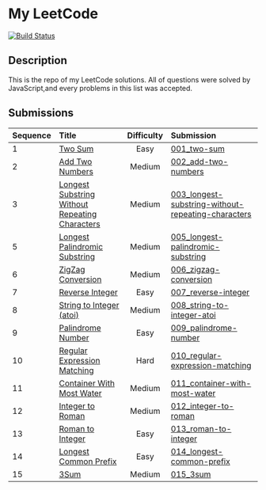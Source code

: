 # My LeetCode

[![Build Status](https://www.travis-ci.org/MrHuxu/leetcode.svg?branch=master)](https://www.travis-ci.org/MrHuxu/leetcode)

## Description
This is the repo of my LeetCode solutions. All of questions were solved by JavaScript,and every problems in this list was accepted.


## Submissions

| Sequence      | Title         | Difficulty  | Submission  |
| ------------- |:------------- | :----------:| :---------- |
| 1 | [Two Sum][1] | Easy | [001_two-sum][2] |
| 2 | [Add Two Numbers][3] | Medium | [002_add-two-numbers][4] |
| 3 | [Longest Substring Without Repeating Characters][5] | Medium | [003_longest-substring-without-repeating-characters][6] |
| 5 | [Longest Palindromic Substring][9] | Medium | [005_longest-palindromic-substring][10] |
| 6 | [ZigZag Conversion][11] | Medium | [006_zigzag-conversion][12] |
| 7 | [Reverse Integer][13] | Easy | [007_reverse-integer][14] |
| 8 | [String to Integer (atoi)][15] | Medium | [008_string-to-integer-atoi][16] |
| 9 | [Palindrome Number][17] | Easy | [009_palindrome-number][18] |
| 10 | [Regular Expression Matching][19] | Hard | [010_regular-expression-matching][20] |
| 11 | [Container With Most Water][21] | Medium | [011_container-with-most-water][22] |
| 12 | [Integer to Roman][23] | Medium | [012_integer-to-roman][24] |
| 13 | [Roman to Integer][25] | Easy | [013_roman-to-integer][26] |
| 14 | [Longest Common Prefix][27] | Easy | [014_longest-common-prefix][28] |
| 15 | [3Sum][29] | Medium | [015_3sum][30] |


[1]: https://leetcode.com/problems/two-sum
[2]: https://github.com/MrHuxu/leetcode/blob/master/problems/001_two-sum/index.js
[3]: https://leetcode.com/problems/add-two-numbers
[4]: https://github.com/MrHuxu/leetcode/blob/master/problems/002_add-two-numbers/index.js
[5]: https://leetcode.com/problems/longest-substring-without-repeating-characters
[6]: https://github.com/MrHuxu/leetcode/blob/master/problems/003_longest-substring-without-repeating-characters/index.js
[9]: https://leetcode.com/problems/longest-palindromic-substring
[10]: https://github.com/MrHuxu/leetcode/blob/master/problems/005_longest-palindromic-substring/index.js
[11]: https://leetcode.com/problems/zigzag-conversion
[12]: https://github.com/MrHuxu/leetcode/blob/master/problems/006_zigzag-conversion/index.js
[13]: https://leetcode.com/problems/reverse-integer
[14]: https://github.com/MrHuxu/leetcode/blob/master/problems/007_reverse-integer/index.js
[15]: https://leetcode.com/problems/string-to-integer-atoi
[16]: https://github.com/MrHuxu/leetcode/blob/master/problems/008_string-to-integer-atoi/index.js
[17]: https://leetcode.com/problems/palindrome-number
[18]: https://github.com/MrHuxu/leetcode/blob/master/problems/009_palindrome-number/index.js
[19]: https://leetcode.com/problems/regular-expression-matching
[20]: https://github.com/MrHuxu/leetcode/blob/master/problems/010_regular-expression-matching/index.js
[21]: https://leetcode.com/problems/container-with-most-water
[22]: https://github.com/MrHuxu/leetcode/blob/master/problems/011_container-with-most-water/index.js
[23]: https://leetcode.com/problems/integer-to-roman
[24]: https://github.com/MrHuxu/leetcode/blob/master/problems/012_integer-to-roman/index.js
[25]: https://leetcode.com/problems/roman-to-integer
[26]: https://github.com/MrHuxu/leetcode/blob/master/problems/013_roman-to-integer/index.js
[27]: https://leetcode.com/problems/longest-common-prefix
[28]: https://github.com/MrHuxu/leetcode/blob/master/problems/014_longest-common-prefix/index.js
[29]: https://leetcode.com/problems/3sum
[30]: https://github.com/MrHuxu/leetcode/blob/master/problems/015_3sum/index.js
